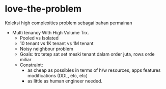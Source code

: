 # love-the-problem
Koleksi high complexities problem sebagai bahan permainan

* Multi tenancy With High Volume Trx.
  -  Pooled vs Isolated
  -  10 tenant vs 1K tenant vs 1M tenant
  -  Noisy neighbour problem
  -  Goals: trx tetep sat set meski tenant dalam order juta, rows orde miliar 
  -  Constraint:
      - as cheap as possibles in terms of h/w resources, apps features modifications (DDL, etc, etc) 
      - as little as human engineer needed. 
 
